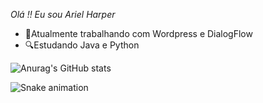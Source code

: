*Olá !! Eu sou Ariel Harper*
- 🛄Atualmente trabalhando com Wordpress e DialogFlow
- 🔍Estudando Java e Python

![Anurag's GitHub stats](https://github-readme-stats.vercel.app/api?username=Arielharper&show_icons=true)

![Snake animation](https://github.com/rafaballerini2/rafaballerini2/blob/output/github-contribution-grid-snake.svg)
